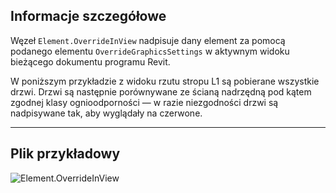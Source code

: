 ## Informacje szczegółowe
Węzeł `Element.OverrideInView` nadpisuje dany element za pomocą podanego elementu `OverrideGraphicsSettings` w aktywnym widoku bieżącego dokumentu programu Revit.

W poniższym przykładzie z widoku rzutu stropu L1 są pobierane wszystkie drzwi. Drzwi są następnie porównywane ze ścianą nadrzędną pod kątem zgodnej klasy ognioodporności — w razie niezgodności drzwi są nadpisywane tak, aby wyglądały na czerwone.
___
## Plik przykładowy

![Element.OverrideInView](./Revit.Elements.Element.OverrideInView_img.jpg)
